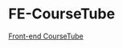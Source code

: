 # FE-CourseTube
[Front-end CourseTube](https://github.com/KimHyeshin/TIL/tree/master/toy-project#fe-coursetube-front-end-coursetube)
